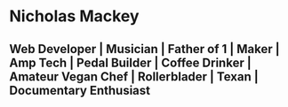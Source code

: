 # Nicholas Mackey
## Web Developer  |  Musician  |  Father of 1  |  Maker  |  Amp Tech  |  Pedal Builder  |  Coffee Drinker  |  Amateur Vegan Chef  |  Rollerblader  |  Texan  |  Documentary Enthusiast 
